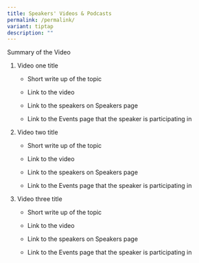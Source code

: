 ```yaml
---
title: Speakers' Videos & Podcasts
permalink: /permalink/
variant: tiptap
description: ""
---
```

<p>Summary of the Video</p><p></p><ol data-tight="true" class="tight"><li><p>Video one title</p><ul data-tight="true" class="tight"><li><p>Short write up of the topic</p></li><li><p>Link to the video</p></li><li><p>Link to the speakers on Speakers page</p></li><li><p>Link to the Events page that the speaker is participating in</p><p></p></li></ul></li><li><p>Video two title</p><ul data-tight="true" class="tight"><li><p>Short write up of the topic</p></li><li><p>Link to the video</p></li><li><p>Link to the speakers on Speakers page</p></li><li><p>Link to the Events page that the speaker is participating in</p><p></p></li></ul></li><li><p>Video three title</p><ul data-tight="true" class="tight"><li><p>Short write up of the topic</p></li><li><p>Link to the video</p></li><li><p>Link to the speakers on Speakers page</p></li><li><p>Link to the Events page that the speaker is participating in</p></li></ul></li></ol><p></p>